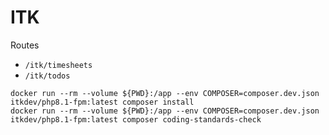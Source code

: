 # ITK

Routes

* `/itk/timesheets`
* `/itk/todos`

``` shell
docker run --rm --volume ${PWD}:/app --env COMPOSER=composer.dev.json itkdev/php8.1-fpm:latest composer install
docker run --rm --volume ${PWD}:/app --env COMPOSER=composer.dev.json itkdev/php8.1-fpm:latest composer coding-standards-check
```
